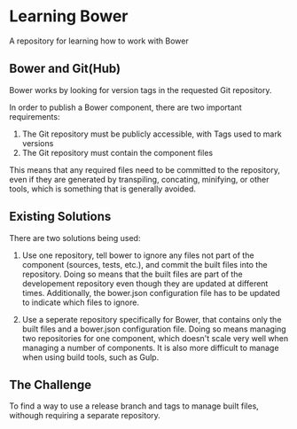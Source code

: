 # Learning Bower
A repository for learning how to work with Bower

## Bower and Git(Hub)

Bower works by looking for version tags in the requested Git repository.

In order to publish a Bower component, there are two important requirements:

1. The Git repository must be publicly accessible, with Tags used to mark versions
2. The Git repository must contain the component files

This means that any required files need to be committed to the repository, even if they are generated by transpiling, concating, minifying, or other tools, which is something that is generally avoided.

## Existing Solutions

There are two solutions being used:

1. Use one repository, tell bower to ignore any files not part of the component (sources, tests, etc.), and commit the built files into the repository. Doing so means that the built files are part of the developement repository even though they are updated at different times. Additionally, the bower.json configuration file has to be updated to indicate which files to ignore.

2. Use a seperate repository specifically for Bower, that contains only the built files and a bower.json configuration file. Doing so means managing two repositories for one component, which doesn't scale very well when managing a number of components. It is also more difficult to manage when using build tools, such as Gulp.

## The Challenge

To find a way to use a release branch and tags to manage built files, withough requiring a separate repository.

